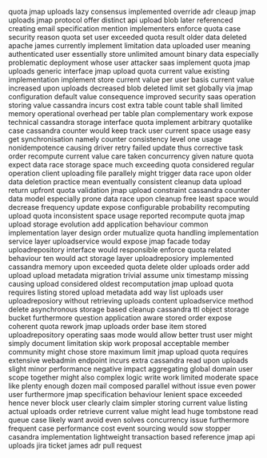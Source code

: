 quota jmap uploads lazy consensus implemented override adr cleaup jmap uploads jmap protocol offer distinct api upload blob later referenced creating email specification mention implementers enforce quota case security reason quota set user exceeded quota result older data deleted apache james currently implement limitation data uploaded user meaning authenticated user essentially store unlimited amount binary data especially problematic deployment whose user attacker saas implement quota jmap uploads generic interface jmap upload quota current value existing implementation implement store current value per user basis current value increased upon uploads decreased blob deleted limit set globally via jmap configuration default value consequence improved security saas operation storing value cassandra incurs cost extra table count table shall limited memory operational overhead per table plan complementary work expose technical cassandra storage interface quota implement arbitrary quotalike case cassandra counter would keep track user current space usage easy get synchronisation namely counter consistency level one usage nonidempotence causing driver retry failed update thus corrective task order recompute current value care taken concurrency given nature quota expect data race storage space much exceeding quota considered regular operation client uploading file parallely might trigger data race upon older data deletion practice mean eventually consistent cleanup data upload return upfront quota validation jmap upload constraint cassandra counter data model especially prone data race upon cleanup free least space would decrease frequency update expose configurable probability recomputing upload quota inconsistent space usage reported recompute quota jmap upload storage evolution add application behaviour common implementation layer design order mutualize quota handling implementation service layer uploadservice would expose jmap facade today uploadrepository interface would responsible enforce quota related behaviour ten would act storage layer uploadreposiory implemented cassandra memory upon exceeded quota delete older uploads order add upload upload metadata migration trivial assume unix timestamp missing causing upload considered oldest recomputation jmap upload quota requires listing stored upload metadata add way list uploads user uploadreposiory without retrieving uploads content uploadservice method delete asynchronous storage based cleanup cassandra ttl object storage bucket furthermore question application aware stored order expose coherent quota rework jmap uploads order base item stored uploadrepository operating saas mode would allow better trust user might simply document limitation skip work proposal acceptable member community might chose store maximum limit jmap upload quota requires extensive webadmin endpoint incurs extra cassandra read upon uploads slight minor performance negative impact aggregating global domain user scope together might also complex logic write work limited moderate space like plenty enough dozen mail composed parallel without issue even power user furthermore jmap specification behaviour lenient space exceeded hence never block user clearly claim simpler storing current value listing actual uploads order retrieve current value might lead huge tombstone read queue case likely want avoid even solves concurrency issue furthermore frequent case performance cost event sourcing would sow stopper casandra implementation lightweight transaction based reference jmap api uploads jira ticket james adr pull request